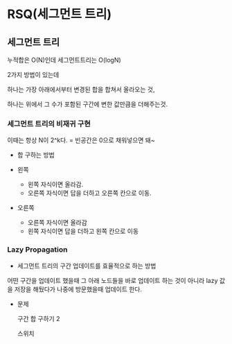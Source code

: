 # RSQ(세그먼트 트리)

## 세그먼트 트리

누적합은 O(N)인데 세그먼트트리는 O(logN)

2가지 방법이 있는데

하나는 가장 아래에서부터 변경된 합을 합쳐서 올라오는 것,

하나는 위에서 그 수가 포함된 구간에 변한 값만큼을 더해주는것.



### 세그먼트 트리의 비재귀 구현

이때는 항상 N이 2^k다. = 빈공간은 0으로 채워넣으면 돼~

- 합 구하는 방법

- 왼쪽 
  - 왼쪽 자식이면 올라감.
  - 오른쪽 자식이면 답을 더하고 오른쪽 칸으로 이동.
- 오른쪽
  - 오른쪽 자식이면 올라감
  - 왼쪽 자식이면 답을 더하고 왼쪽 칸으로 이동



### Lazy Propagation

- 세그먼트 트리의 구간 업데이트를 효율적으로 하는 방법

어떤 구간을 업데이트 했을때 그 아래 노드들을 바로 업데이트 하는 것이 아니라 lazy 값을 저장을 해뒀다가 나중에 방문했을때 업데이트 한다.





- 문제

  구간 합 구하기 2

  스위치 